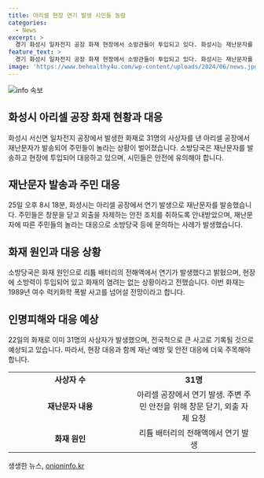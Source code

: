 ```yaml
---
title: 아리셀 현장 연기 발생 시민들 놀람
categories:
  - News
excerpt: >
  경기 화성시 일차전지 공장 화재 현장에서 소방관들이 투입되고 있다. 화성시는 재난문자를 발송해 주민들에게 안전을 당부했고, 아리셀 공장에서 발생한 연기는 리튬 배터리의 전해액에서 나온 것으로 확인됐다. 31명의 사상자를 낸 이번 화재는 역대 최악의 화학 공장 사고로 기록될 전망이다.
feature_text: >
  경기 화성시 일차전지 공장 화재 현장에서 소방관들이 투입되고 있다. 화성시는 재난문자를 발송해 주민들에게 안전을 당부했고, 아리셀 공장에서 발생한 연기는 리튬 배터리의 전해액에서 나온 것으로 확인됐다. 31명의 사상자를 낸 이번 화재는 역대 최악의 화학 공장 사고로 기록될 전망이다.
image: 'https://www.behealthy4u.com/wp-content/uploads/2024/06/news.jpg'
---
```


<p><img src="https://www.behealthy4u.com/wp-content/uploads/2024/06/news.jpg" alt="info 속보" /></p>

<h2 data-ke-size="size26">화성시 아리셀 공장 화재 현황과 대응</h2>

<p data-ke-size="size16">화성시 서신면 일차전지 공장에서 발생한 화재로 31명의 사상자를 낸 아리셀 공장에서 재난문자가 발송되어 주민들이 놀라는 상황이 벌어졌습니다. 소방당국은 재난문자를 발송하고 현장에 투입되어 대응하고 있으며, 시민들은 안전에 유의해야 합니다.</p>

<h2 data-ke-size="size24">재난문자 발송과 주민 대응</h2>

<p data-ke-size="size16">25일 오후 8시 18분, 화성시는 아리셀 공장에서 연기 발생으로 재난문자를 발송했습니다. 주민들은 창문을 닫고 외출을 자제하는 안전 조치를 취하도록 안내받았으며, 재난문자에 따른 주민들의 놀라는 대응으로 소방당국 등에 문의하는 사례가 발생했습니다.</p>

<h2 data-ke-size="size24">화재 원인과 대응 상황</h2>

<p data-ke-size="size16">소방당국은 화재 원인으로 리튬 배터리의 전해액에서 연기가 발생했다고 밝혔으며, 현장에 소방력이 투입되어 있고 화재의 염려는 없는 상황이라고 전했습니다. 이번 화재는 1989년 여수 럭키화학 폭발 사고를 넘어설 전망이라고 합니다.</p>

<h2 data-ke-size="size24">인명피해와 대응 예상</h2>

<p data-ke-size="size16">22일의 화재로 이미 31명의 사상자가 발생했으며, 전국적으로 큰 사고로 기록될 것으로 예상되고 있습니다. 따라서, 현장 대응과 함께 재난 예방 및 안전 대응에 더욱 주목해야 합니다.</p>

<table>
  <tbody>
    <tr>
      <td style="text-align: center; width: 50%;"><strong>사상자 수</strong></td>
      <td style="text-align: center; width: 50%;"><strong>31명</strong></td>
    </tr>
    <tr>
      <td style="text-align: center;"><strong>재난문자 내용</strong></td>
      <td style="text-align: center;">아리셀 공장에서 연기 발생. 주변 주민 안전을 위해 창문 닫기, 외출 자제 요청</td>
    </tr>
    <tr>
      <td style="text-align: center;"><strong>화재 원인</strong></td>
      <td style="text-align: center;">리튬 배터리의 전해액에서 연기 발생</td>
    </tr>
  </tbody>
</table>
생생한 뉴스, <a href="https://onioninfo.kr" rel="dofollow">onioninfo.kr</a>


